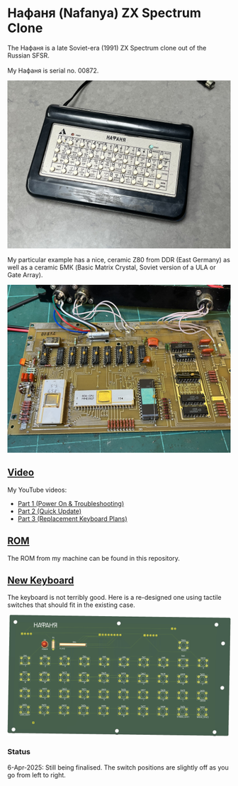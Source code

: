# Нафаня (Nafanya) ZX Spectrum Clone
The Нафаня is a late Soviet-era (1991) ZX Spectrum clone out of the Russian SFSR.<br>  
My Нафаня is serial no. 00872.<br>

![Nafanya](/Images/Nafanya.jpeg)

My particular example has a nice, ceramic Z80 from DDR (East Germany) as well as a ceramic БМК (Basic Matrix Crystal, Soviet version of a ULA or Gate Array).<br>

![Nafanya motherboard](/Images/Nafanya_motherboard_modified.jpeg)

## [Video](https://www.youtube.com/playlist?list=PL5pwokf56wMLiZ0rl97ZL9QdxtgF-uewT)
My YouTube videos:
- [Part 1 (Power On & Troubleshooting)](https://youtu.be/pPQIZv7UhS0)
- [Part 2 (Quick Update)](https://youtu.be/jH4AOVMjng8)
- [Part 3 (Replacement Keyboard Plans)](https://youtu.be/gZ2KwFe9IKs)

## [ROM](/ROM)
The ROM from my machine can be found in this repository.

## [New Keyboard](/Nafanya_Keyboard)
The keyboard is not terribly good. Here is a re-designed one using tactile switches that should fit in the existing case.<br>

![Modern Nafanya Keyboard](/Images/Nafanya_Keyboard_3D.png)

### Status
6-Apr-2025: Still being finalised. The switch positions are slightly off as you go from left to right.
